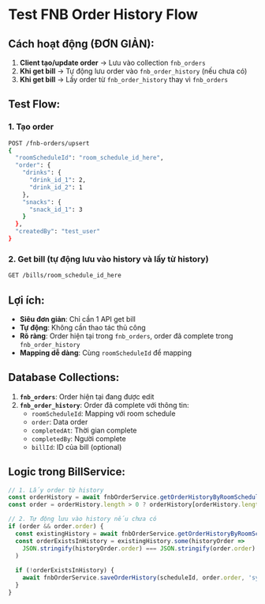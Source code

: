 # Test FNB Order History Flow

## Cách hoạt động (ĐƠN GIẢN):

1. **Client tạo/update order** → Lưu vào collection `fnb_orders`
2. **Khi get bill** → Tự động lưu order vào `fnb_order_history` (nếu chưa có)
3. **Khi get bill** → Lấy order từ `fnb_order_history` thay vì `fnb_orders`

## Test Flow:

### 1. Tạo order
```bash
POST /fnb-orders/upsert
{
  "roomScheduleId": "room_schedule_id_here",
  "order": {
    "drinks": {
      "drink_id_1": 2,
      "drink_id_2": 1
    },
    "snacks": {
      "snack_id_1": 3
    }
  },
  "createdBy": "test_user"
}
```

### 2. Get bill (tự động lưu vào history và lấy từ history)
```bash
GET /bills/room_schedule_id_here
```

## Lợi ích:

- **Siêu đơn giản**: Chỉ cần 1 API get bill
- **Tự động**: Không cần thao tác thủ công
- **Rõ ràng**: Order hiện tại trong `fnb_orders`, order đã complete trong `fnb_order_history`
- **Mapping dễ dàng**: Cùng `roomScheduleId` để mapping

## Database Collections:

1. **`fnb_orders`**: Order hiện tại đang được edit
2. **`fnb_order_history`**: Order đã complete với thông tin:
   - `roomScheduleId`: Mapping với room schedule
   - `order`: Data order
   - `completedAt`: Thời gian complete
   - `completedBy`: Người complete
   - `billId`: ID của bill (optional)

## Logic trong BillService:

```typescript
// 1. Lấy order từ history
const orderHistory = await fnbOrderService.getOrderHistoryByRoomSchedule(scheduleId)
const order = orderHistory.length > 0 ? orderHistory[orderHistory.length - 1] : null

// 2. Tự động lưu vào history nếu chưa có
if (order && order.order) {
  const existingHistory = await fnbOrderService.getOrderHistoryByRoomSchedule(scheduleId)
  const orderExistsInHistory = existingHistory.some(historyOrder => 
    JSON.stringify(historyOrder.order) === JSON.stringify(order.order)
  )
  
  if (!orderExistsInHistory) {
    await fnbOrderService.saveOrderHistory(scheduleId, order.order, 'system', bill.invoiceCode)
  }
}
``` 